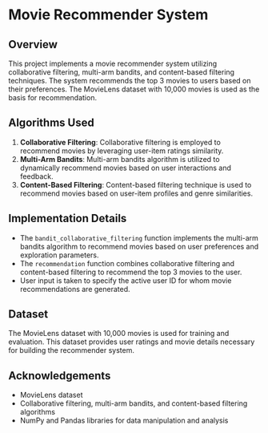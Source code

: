 # Movie Recommender System

## Overview
This project implements a movie recommender system utilizing collaborative filtering, multi-arm bandits, and content-based filtering techniques. The system recommends the top 3 movies to users based on their preferences. The MovieLens dataset with 10,000 movies is used as the basis for recommendation.

## Algorithms Used
1. **Collaborative Filtering**: Collaborative filtering is employed to recommend movies by leveraging user-item ratings similarity.
2. **Multi-Arm Bandits**: Multi-arm bandits algorithm is utilized to dynamically recommend movies based on user interactions and feedback.
3. **Content-Based Filtering**: Content-based filtering technique is used to recommend movies based on user-item profiles and genre similarities.

## Implementation Details
- The `bandit_collaborative_filtering` function implements the multi-arm bandits algorithm to recommend movies based on user preferences and exploration parameters.
- The `recommendation` function combines collaborative filtering and content-based filtering to recommend the top 3 movies to the user.
- User input is taken to specify the active user ID for whom movie recommendations are generated.

## Dataset
The MovieLens dataset with 10,000 movies is used for training and evaluation. This dataset provides user ratings and movie details necessary for building the recommender system.

## Acknowledgements
- MovieLens dataset
- Collaborative filtering, multi-arm bandits, and content-based filtering algorithms
- NumPy and Pandas libraries for data manipulation and analysis
